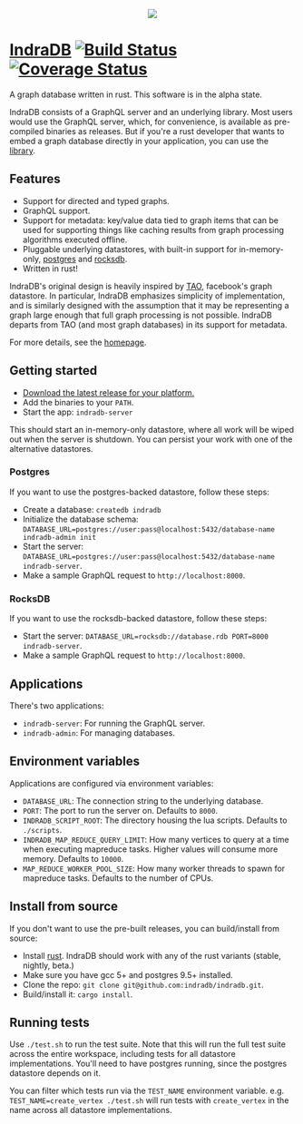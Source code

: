 <p align="center">
 	<img src="https://indradb.github.io/logo.png">
</p>

# [IndraDB](https://indradb.github.io) [![Build Status](https://travis-ci.org/indradb/indradb.svg?branch=master)](https://travis-ci.org/indradb/indradb) [![Coverage Status](https://coveralls.io/repos/github/indradb/indradb/badge.svg?branch=master)](https://coveralls.io/github/indradb/indradb?branch=master)

A graph database written in rust. This software is in the alpha state.

IndraDB consists of a GraphQL server and an underlying library. Most users would use the GraphQL server, which, for convenience, is available as pre-compiled binaries as releases. But if you're a rust developer that wants to embed a graph database directly in your application, you can use the [library](https://github.com/indradb/indradb/tree/master/lib).

## Features

* Support for directed and typed graphs.
* GraphQL support.
* Support for metadata: key/value data tied to graph items that can be used for supporting things like caching results from graph processing algorithms executed offline.
* Pluggable underlying datastores, with built-in support for in-memory-only, [postgres](https://www.postgresql.org/) and [rocksdb](https://github.com/facebook/rocksdb).
* Written in rust!

IndraDB's original design is heavily inspired by [TAO](https://www.cs.cmu.edu/~pavlo/courses/fall2013/static/papers/11730-atc13-bronson.pdf), facebook's graph datastore. In particular, IndraDB emphasizes simplicity of implementation, and is similarly designed with the assumption that it may be representing a graph large enough that full graph processing is not possible. IndraDB departs from TAO (and most graph databases) in its support for metadata.

For more details, see the [homepage](https://indradb.github.io).

## Getting started

* [Download the latest release for your platform.](https://github.com/indradb/indradb/releases)
* Add the binaries to your `PATH`.
* Start the app: `indradb-server`

This should start an in-memory-only datastore, where all work will be wiped out when the server is shutdown. You can persist your work with one of the alternative datastores.

### Postgres

If you want to use the postgres-backed datastore, follow these steps:

* Create a database: `createdb indradb`
* Initialize the database schema: `DATABASE_URL=postgres://user:pass@localhost:5432/database-name indradb-admin init`
* Start the server: `DATABASE_URL=postgres://user:pass@localhost:5432/database-name indradb-server`.
* Make a sample GraphQL request to `http://localhost:8000`.

### RocksDB

If you want to use the rocksdb-backed datastore, follow these steps:

* Start the server: `DATABASE_URL=rocksdb://database.rdb PORT=8000 indradb-server`.
* Make a sample GraphQL request to `http://localhost:8000`.

## Applications

There's two applications:

* `indradb-server`: For running the GraphQL server.
* `indradb-admin`: For managing databases.

## Environment variables

Applications are configured via environment variables:

* `DATABASE_URL`: The connection string to the underlying database.
* `PORT`: The port to run the server on. Defaults to `8000`.
* `INDRADB_SCRIPT_ROOT`: The directory housing the lua scripts. Defaults to `./scripts`.
* `INDRADB_MAP_REDUCE_QUERY_LIMIT`: How many vertices to query at a time when executing mapreduce tasks. Higher values will consume more memory. Defaults to `10000`.
* `MAP_REDUCE_WORKER_POOL_SIZE`: How many worker threads to spawn for mapreduce tasks. Defaults to the number of CPUs.

## Install from source

If you don't want to use the pre-built releases, you can build/install from source:

* Install [rust](https://www.rust-lang.org/en-US/install.html). IndraDB should work with any of the rust variants (stable, nightly, beta.)
* Make sure you have gcc 5+ and postgres 9.5+ installed.
* Clone the repo: `git clone git@github.com:indradb/indradb.git`.
* Build/install it: `cargo install`.

## Running tests

Use `./test.sh` to run the test suite. Note that this will run the full test suite across the entire workspace, including tests for all datastore implementations. You'll need to have postgres running, since the postgres datastore depends on it.

You can filter which tests run via the `TEST_NAME` environment variable. e.g. `TEST_NAME=create_vertex ./test.sh` will run tests with `create_vertex` in the name across all datastore implementations.
